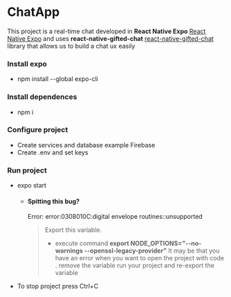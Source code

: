 # ChatApp 
This project is a real-time chat developed in **React Native Expo** [React Native Expo](https://docs.expo.dev/) and uses **react-native-gifted-chat** [react-native-gifted-chat](https://github.com/FaridSafi/react-native-gifted-chat) library that allows us to build a chat ux easily

### Install expo
  - npm install --global expo-cli 

### Install dependences
   - npm i  

### Configure project
   - Create services and database example Firebase    
   - Create .env and set keys 
        
### Run project 
   - expo start
     - #### Spitting this bug?   
       Error: error:0308010C:digital envelope routines::unsupported
       > Export this variable. 
       > - execute command **export NODE_OPTIONS="--no-warnings --openssl-legacy-provider"**
       > It may be that you have an error when you want to open the project with code . remove the variable run your project and re-export the variable
  - To stop project press Ctrl+C 
